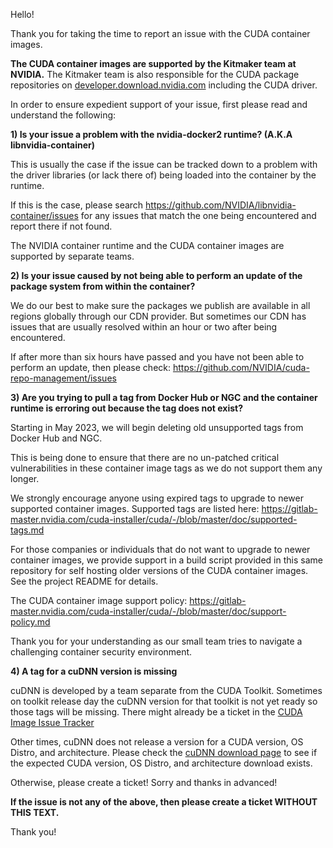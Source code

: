 Hello!

Thank you for taking the time to report an issue with the CUDA container images.

**The CUDA container images are supported by the Kitmaker team at NVIDIA.** The Kitmaker
team is also responsible for the CUDA package repositories on
[developer.download.nvidia.com](http://developer.download.nvidia.com/compute/cuda/repos)
including the CUDA driver.

In order to ensure expedient support of your issue, first please read and understand the
following:

**1) Is your issue a problem with the nvidia-docker2 runtime? (A.K.A
     libnvidia-container)**

   This is usually the case if the issue can be tracked down to a problem with the driver
   libraries (or lack there of) being loaded into the container by the runtime.

   If this is the case, please search https://github.com/NVIDIA/libnvidia-container/issues
   for any issues that match the one being encountered and report there if not found.

   The NVIDIA container runtime and the CUDA container images are supported by separate teams.

**2) Is your issue caused by not being able to perform an update of the package system
     from within the container?**

   We do our best to make sure the packages we publish are available in all regions
   globally through our CDN provider. But sometimes our CDN has issues that are usually
   resolved within an hour or two after being encountered.

   If after more than six hours have passed and you have not been able to perform an
   update, then please check: https://github.com/NVIDIA/cuda-repo-management/issues

**3) Are you trying to pull a tag from Docker Hub or NGC and the container runtime is
     erroring out because the tag does not exist?**

   Starting in May 2023, we will begin deleting old unsupported tags from Docker Hub and NGC.

   This is being done to ensure that there are no un-patched critical vulnerabilities in
   these container image tags as we do not support them any longer.

   We strongly encourage anyone using expired tags to upgrade to newer supported container
   images. Supported tags are listed here:
   https://gitlab-master.nvidia.com/cuda-installer/cuda/-/blob/master/doc/supported-tags.md

   For those companies or individuals that do not want to upgrade to newer container
   images, we provide support in a build script provided in this same repository for
   self hosting older versions of the CUDA container images. See the project README for
   details.

   The CUDA container image support policy:
   https://gitlab-master.nvidia.com/cuda-installer/cuda/-/blob/master/doc/support-policy.md

   Thank you for your understanding as our small team tries to navigate a challenging
   container security environment.

**4) A tag for a cuDNN version is missing**

   cuDNN is developed by a team separate from the CUDA Toolkit. Sometimes on toolkit
   release day the cuDNN version for that toolkit is not yet ready so those tags will be
   missing. There might already be a ticket in the
   [CUDA Image Issue Tracker](https://gitlab.com/nvidia/container-images/cuda/-/issues)

   Other times, cuDNN does not release a version for a CUDA version, OS Distro, and
   architecture. Please check the [cuDNN download page](https://developer.nvidia.com/rdp/cudnn-download)
   to see if the expected CUDA version, OS Distro, and architecture download exists.

   Otherwise, please create a ticket! Sorry and thanks in advanced!

**If the issue is not any of the above, then please create a ticket WITHOUT THIS TEXT.**

Thank you!
